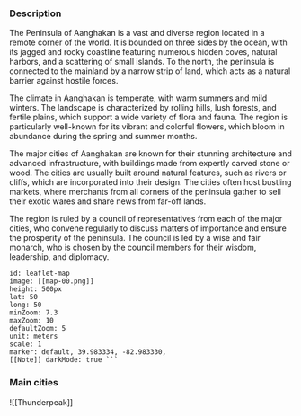 ### Description

The Peninsula of Aanghakan is a vast and diverse region located in a remote corner of the world. It is bounded on three sides by the ocean, with its jagged and rocky coastline featuring numerous hidden coves, natural harbors, and a scattering of small islands. To the north, the peninsula is connected to the mainland by a narrow strip of land, which acts as a natural barrier against hostile forces.

The climate in Aanghakan is temperate, with warm summers and mild winters. The landscape is characterized by rolling hills, lush forests, and fertile plains, which support a wide variety of flora and fauna. The region is particularly well-known for its vibrant and colorful flowers, which bloom in abundance during the spring and summer months.

The major cities of Aanghakan are known for their stunning architecture and advanced infrastructure, with buildings made from expertly carved stone or wood. The cities are usually built around natural features, such as rivers or cliffs, which are incorporated into their design. The cities often host bustling markets, where merchants from all corners of the peninsula gather to sell their exotic wares and share news from far-off lands.

The region is ruled by a council of representatives from each of the major cities, who convene regularly to discuss matters of importance and ensure the prosperity of the peninsula. The council is led by a wise and fair monarch, who is chosen by the council members for their wisdom, leadership, and diplomacy.

```leaflet 
id: leaflet-map 
image: [[map-00.png]] 
height: 500px 
lat: 50 
long: 50 
minZoom: 7.3 
maxZoom: 10
defaultZoom: 5 
unit: meters 
scale: 1 
marker: default, 39.983334, -82.983330, 
[[Note]] darkMode: true ```

```



### Main cities

![[Thunderpeak]]

